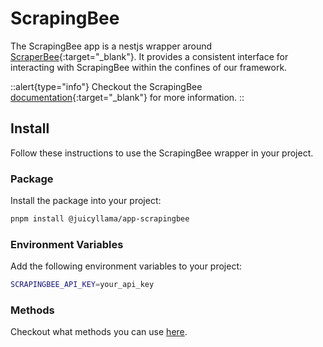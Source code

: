 # ScrapingBee

The ScrapingBee app is a nestjs wrapper around [ScraperBee](https://www.scrapingbee.com/){:target="_blank"}. It provides a consistent interface for interacting with ScrapingBee within the confines of our framework.

::alert{type="info"}
Checkout the ScrapingBee [documentation](https://www.scrapingbee.com/documentation/){:target="_blank"} for more information.
::

## Install

Follow these instructions to use the ScrapingBee wrapper in your project.

### Package

Install the package into your project:

```bash
pnpm install @juicyllama/app-scrapingbee
```

### Environment Variables

Add the following environment variables to your project:

```bash
SCRAPINGBEE_API_KEY=your_api_key
```

### Methods

Checkout what methods you can use [here](methods/README.md).
